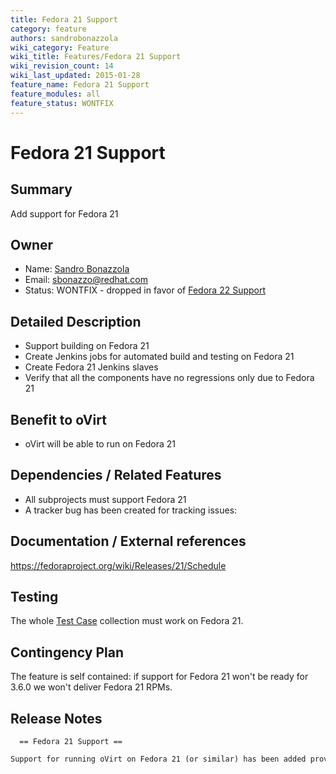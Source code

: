 ```yaml
---
title: Fedora 21 Support
category: feature
authors: sandrobonazzola
wiki_category: Feature
wiki_title: Features/Fedora 21 Support
wiki_revision_count: 14
wiki_last_updated: 2015-01-28
feature_name: Fedora 21 Support
feature_modules: all
feature_status: WONTFIX
---
```


# Fedora 21 Support

## Summary

Add support for Fedora 21

## Owner

*   Name: [Sandro Bonazzola](https://github.com/sandrobonazzola)
*   Email: <sbonazzo@redhat.com>
*   Status: WONTFIX - dropped in favor of [Fedora 22 Support](/develop/release-management/features/engine/fedora-22-support/)

## Detailed Description

*   Support building on Fedora 21
*   Create Jenkins jobs for automated build and testing on Fedora 21
*   Create Fedora 21 Jenkins slaves
*   Verify that all the components have no regressions only due to Fedora 21

## Benefit to oVirt

*   oVirt will be able to run on Fedora 21

## Dependencies / Related Features

*   All subprojects must support Fedora 21
*   A tracker bug has been created for tracking issues:

## Documentation / External references

<https://fedoraproject.org/wiki/Releases/21/Schedule>

## Testing

The whole [Test Case](/Category:TestCase) collection must work on Fedora 21.

## Contingency Plan

The feature is self contained: if support for Fedora 21 won't be ready for 3.6.0 we won't deliver Fedora 21 RPMs.

## Release Notes

      == Fedora 21 Support ==
      Support for running oVirt on Fedora 21 (or similar) has been added providing custom packaging of JBoss Application Server 7.



